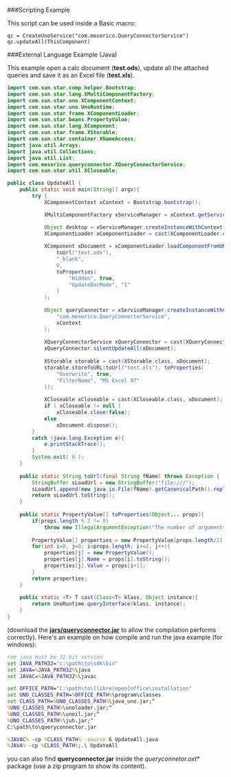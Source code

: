 ###Scripting Example

This script can be used inside a Basic macro:

```vbnet
qc = CreateUnoService("com.meserico.QueryConnectorService")
qc.updateAll(ThisComponent)
```

###External Language Example (Java)

This example open a calc document (**test.ods**), update all the attached queries and save it as an Excel file (**test.xls**).

```java
import com.sun.star.comp.helper.Bootstrap;
import com.sun.star.lang.XMultiComponentFactory;
import com.sun.star.uno.XComponentContext;
import com.sun.star.uno.UnoRuntime;
import com.sun.star.frame.XComponentLoader;
import com.sun.star.beans.PropertyValue;
import com.sun.star.lang.XComponent;
import com.sun.star.frame.XStorable;
import com.sun.star.container.XNameAccess;
import java.util.Arrays;
import java.util.Collections;
import java.util.List;
import com.meserico.queryconnector.XQueryConnectorService;
import com.sun.star.util.XCloseable;

public class UpdateAll {
	public static void main(String[] argv){
		try {
			XComponentContext xContext = Bootstrap.bootstrap();

			XMultiComponentFactory xServiceManager = xContext.getServiceManager();

			Object desktop = xServiceManager.createInstanceWithContext("com.sun.star.frame.Desktop", xContext);
			XComponentLoader xComponentLoader = cast(XComponentLoader.class, desktop );
			
			XComponent xDocument = xComponentLoader.loadComponentFromURL(
				toUrl("test.ods"), 
				"_blank", 
				0, 
				toProperties(
					"Hidden", true,
					"UpdateDocMode", "1"
				)
			);
			
			Object queryConnector = xServiceManager.createInstanceWithContext(
				"com.meserico.QueryConnectorService", 
				xContext 
			);
			
			XQueryConnectorService xQueryConnector = cast(XQueryConnectorService.class, queryConnector);
			xQueryConnector.silentUpdateAll(xDocument);
			
			XStorable storable = cast(XStorable.class, xDocument);
			storable.storeToURL(toUrl("test.xls"), toProperties(
				"Overwrite", true,
				"FilterName", "MS Excel 97"
			));
			
			XCloseable xCloseable = cast(XCloseable.class, xDocument);
			if ( xCloseable != null )
				xCloseable.close(false);
			else 
				xDocument.dispose();
        }
        catch (java.lang.Exception e){
            e.printStackTrace();
        }
        System.exit( 0 );
	}
	
	public static String toUrl(final String fName) throws Exception {
		StringBuffer sLoadUrl = new StringBuffer("file:///");
		sLoadUrl.append(new java.io.File(fName).getCanonicalPath().replace('\\', '/').replace("#", "%23"));
		return sLoadUrl.toString();
	}
	
	public static PropertyValue[] toProperties(Object... props){
		if(props.length % 2 != 0)
			throw new IllegalArgumentException("The number of arguments must be even.");
		
		PropertyValue[] properties = new PropertyValue[props.length/2];
		for(int i=0, j=0; i<props.length; i+=2, j++){
			properties[j] = new PropertyValue();
			properties[j].Name = props[i].toString();
			properties[j].Value = props[i+1];
		}
		return properties;
	}
	
	public static <T> T cast(Class<T> klass, Object instance){
		return UnoRuntime.queryInterface(klass, instance);
	} 
}
```
(download the [**jars/queryconnector.jar**](https://github.com/balthier82/queryconnector/raw/master/jars/queryconnector.jar) to allow the compilation performs correctly).
Here's an example on how compile and run the java example (for windows):

```bat
rem java must be 32 bit version
set JAVA_PATH32="c:\path\to\sdk\bin"
set JAVA=%JAVA_PATH32%\java
set JAVAC=%JAVA_PATH32%\javac

set OFFICE_PATH="C:\path\to\[libre|open]office\installation"
set UNO_CLASSES_PATH=%OFFICE_PATH%\program\classes
set CLASS_PATH=%UNO_CLASSES_PATH%\java_uno.jar;^
%UNO_CLASSES_PATH%\unoloader.jar;^
%UNO_CLASSES_PATH%\unoil.jar;^
%UNO_CLASSES_PATH%\juh.jar;^
C:\path\to\queryconnector.jar

%JAVAC% -cp %CLASS_PATH% -source 6 UpdateAll.java
%JAVA% -cp %CLASS_PATH%;.\ UpdateAll
```
you can also find **queryconnector.jar** inside the **queryconnetor*.oxt** package (use a zip program to show its content).

